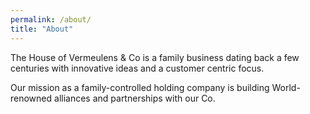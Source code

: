 ```yaml
---
permalink: /about/
title: "About"
---
```


The House of Vermeulens & Co is a family business dating back a few centuries with innovative ideas and a customer centric focus. 

Our mission as a family-controlled holding company is building World-renowned alliances and partnerships with our Co.
